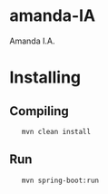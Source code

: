 # amanda-IA

Amanda I.A.


# Installing

## Compiling
```
   mvn clean install
```

## Run
```
   mvn spring-boot:run
```
